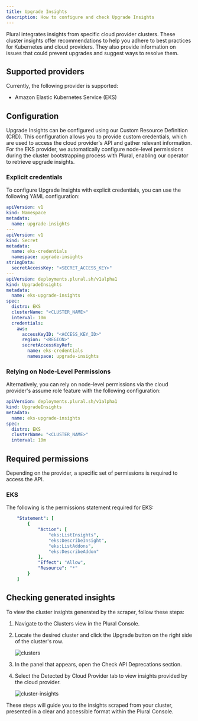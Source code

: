 ```yaml
---
title: Upgrade Insights
description: How to configure and check Upgrade Insights
---
```


Plural integrates insights from specific cloud provider clusters. These cluster insights offer recommendations to 
help you adhere to best practices for Kubernetes and cloud providers. They also provide information on issues that 
could prevent upgrades and suggest ways to resolve them.

## Supported providers
Currently, the following provider is supported:

- Amazon Elastic Kubernetes Service (EKS)

## Configuration
Upgrade Insights can be configured using our Custom Resource Definition (CRD). This configuration allows you to provide
custom credentials, which are used to access the cloud provider's API and gather relevant information. For the EKS
provider, we automatically configure node-level permissions during the cluster bootstrapping process with Plural,
enabling our operator to retrieve upgrade insights.

### Explicit credentials
To configure Upgrade Insights with explicit credentials, you can use the following YAML configuration:

```yaml
apiVersion: v1
kind: Namespace
metadata:
  name: upgrade-insights
---
apiVersion: v1
kind: Secret
metadata:
  name: eks-credentials
  namespace: upgrade-insights
stringData:
  secretAccessKey: "<SECRET_ACCESS_KEY>"
---
apiVersion: deployments.plural.sh/v1alpha1
kind: UpgradeInsights
metadata:
  name: eks-upgrade-insights
spec:
  distro: EKS
  clusterName: "<CLUSTER_NAME>"
  interval: 10m
  credentials:
    aws:
      accessKeyID: "<ACCESS_KEY_ID>"
      region: "<REGION>"
      secretAccessKeyRef:
        name: eks-credentials
        namespace: upgrade-insights
```

### Relying on Node-Level Permissions
Alternatively, you can rely on node-level permissions via the cloud provider's assume role feature with 
the following configuration:

```yaml
apiVersion: deployments.plural.sh/v1alpha1
kind: UpgradeInsights
metadata:
  name: eks-upgrade-insights
spec:
  distro: EKS
  clusterName: "<CLUSTER_NAME>"
  interval: 10m
```

## Required permissions
Depending on the provider, a specific set of permissions is required to access the API.

### EKS
The following is the permissions statement required for EKS:

```yaml
    "Statement": [
        {
            "Action": [
                "eks:ListInsights",
                "eks:DescribeInsight",
                "eks:ListAddons",
                "eks:DescribeAddon"
            ],
            "Effect": "Allow",
            "Resource": "*"
        }
    ]
```

## Checking generated insights

To view the cluster insights generated by the scraper, follow these steps:

1. Navigate to the Clusters view in the Plural Console.

2. Locate the desired cluster and click the Upgrade button on the right side of the cluster's row.

    ![clusters](/assets/deployments/clusters.png)

3. In the panel that appears, open the Check API Deprecations section.

4. Select the Detected by Cloud Provider tab to view insights provided by the cloud provider.

    ![cluster-insights](/assets/deployments/cluster-insights.png)

These steps will guide you to the insights scraped from your cluster, presented in a clear and accessible format within the Plural Console.